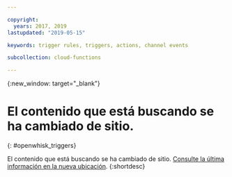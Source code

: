 ```yaml
---

copyright:
  years: 2017, 2019
lastupdated: "2019-05-15"

keywords: trigger rules, triggers, actions, channel events

subcollection: cloud-functions

---
```


{:new_window: target="_blank"}
# El contenido que está buscando se ha cambiado de sitio.
{: #openwhisk_triggers}

El contenido que está buscando se ha cambiado de sitio. [Consulte la última información en la nueva ubicación](/docs/openwhisk?topic=cloud-functions-triggers).
{:shortdesc}
